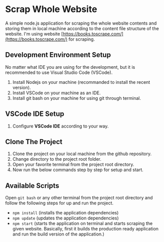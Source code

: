 # Scrap Whole Website

A simple node.js application for scraping the whole website contents and storing them in local machine according to the content file structure of the website. I'm using website [https://books.toscrape.com/](https://books.toscrape.com/) for scraping.

## Development Environment Setup

No matter what IDE you are using for the development, but it is recommended to use Visual Studio Code (VSCode).

1. Install Nodejs on your machine (recommanded to install the recent version).
2. Install VSCode on your machine as an IDE.
3. Install git bash on your machine for using git through terminal.

## VSCode IDE Setup

1. Configure **VSCode IDE** according to your way.

## Clone The Project

1. Clone the project on your local machine from the github repository.
2. Change directory to the project root folder.
3. Open your favorite terminal from the project root directory.
4. Now run the below commands step by step for setup and start.

## Available Scripts

Open `git bash` or any other terminal from the project root directory and follow the following steps for up and run the project.

- `npm install` (installs the application dependencies)
- `npm update` (updates the application dependencies)
- `npm start` (starts the application on terminal and starts scraping the given website. Basically, first it builds the production ready application and run the build version of the application.)
